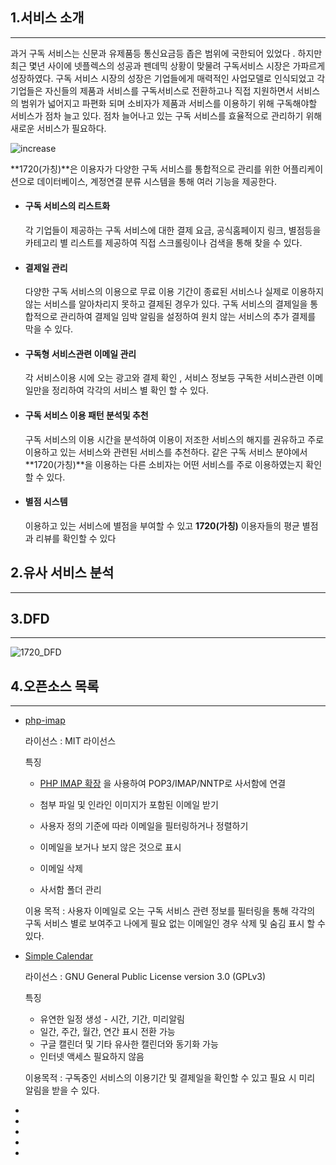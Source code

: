 ## 1.서비스 소개

---

 과거 구독 서비스는 신문과 유제품등 통신요금등 좁은 범위에 국한되어 있었다 . 하지만 최근 몇년 사이에 넷플렉스의 성공과 펜데믹 상황이 맞물려 구독서비스 시장은 가파르게 성장하였다. 구독 서비스 시장의 성장은 기업들에게 매력적인 사업모델로 인식되었고 각 기업들은 자신들의 제품과 서비스를  구독서비스로 전환하고나 직접 지원하면서 서비스의 범위가 넓어지고 파편화 되며 소비자가 제품과 서비스를 이용하기 위해 구독해야할 서비스가 점차 늘고 있다.  점차 늘어나고 있는 구독 서비스를 효율적으로 관리하기 위해 새로운 서비스가 필요하다.

![increase](https://user-images.githubusercontent.com/107801932/199655213-2f4506d0-a802-42f6-a314-671f810579be.jpg)

**1720(가칭)**은 이용자가 다양한 구독 서비스를 통합적으로 관리를 위한 어플리케이션으로 데이터베이스, 계정연결 분류 시스템을 통해 여러 기능을 제공한다.

- #### 구독 서비스의 리스트화

  각 기업들이 제공하는 구독 서비스에 대한  결제 요금, 공식홈페이지 링크, 별점등을 카테고리 별 리스트를 제공하여 직접 스크롤링이나 검색을 통해 찾을 수 있다. 

- #### 결제일 관리

   다양한 구독 서비스의 이용으로 무료 이용 기간이 종료된 서비스나 실제로 이용하지 않는 서비스를 알아차리지 못하고 결제된 경우가 있다. 구독 서비스의 결제일을 통합적으로 관리하여 결제일 임박 알림을 설정하여 원치 않는 서비스의 추가 결제를 막을 수 있다.

- #### 구독형 서비스관련 이메일 관리

   각 서비스이용 시에 오는 광고와 결제 확인 , 서비스 정보등 구독한 서비스관련 이메일만을 정리하여 각각의 서비스 별 확인 할 수 있다.  

- #### 구독 서비스 이용 패턴 분석및 추천

  구독 서비스의 이용 시간을 분석하여 이용이 저조한 서비스의 해지를 권유하고 주로 이용하고 있는 서비스와 관련된 서비스를 추천하다. 같은 구독 서비스 분야에서 **1720(가칭)**을 이용하는 다른 소비자는 어떤 서비스를 주로 이용하였는지 확인 할 수 있다.  

- #### 별점 시스템

   이용하고 있는 서비스에 별점을 부여할 수 있고 **1720(가칭)** 이용자들의 평균 별점과 리뷰를 확인할 수 있다



 ## 2.유사 서비스 분석

---



## 3.DFD

---



![1720_DFD](C:\Users\SJ\Downloads\1720_DFD.PNG)



## 4.오픈소스 목록

---

- [php-imap](https://github.com/barbushin/php-imap)

  라이선스 : MIT 라이선스

  특징

  - [PHP IMAP 확장](http://php.net/manual/book.imap.php) 을 사용하여 POP3/IMAP/NNTP로 사서함에 연결

  - 첨부 파일 및 인라인 이미지가 포함된 이메일 받기
  - 사용자 정의 기준에 따라 이메일을 필터링하거나 정렬하기
  - 이메일을 보거나 보지 않은 것으로 표시
  - 이메일 삭제
  - 사서함 폴더 관리

  이용 목적 : 사용자 이메일로 오는 구독 서비스 관련 정보를 필터링을 통해 각각의 구독 서비스 별로 보여주고 나에게 필요 없는 이메일인 경우 삭제 및 숨김 표시 할 수 있다.  

  

- [Simple Calendar](https://github.com/SimpleMobileTools/Simple-Calendar)

  라이선스 : GNU General Public License version 3.0 (GPLv3)

  특징

  - 유연한 일정 생성 - 시간, 기간,  미리알림
  - 일간, 주간, 월간, 연간 표시 전환 가능
  - 구글 캘린더 및 기타 유사한 캘린더와 동기화 가능
  - 인터넷 액세스 필요하지 않음

  이용목적 : 구독중인 서비스의 이용기간 및 결제일을 확인할 수 있고 필요 시 미리 알림을 받을 수 있다.

- 

- 

- 

- 

- 

  

  

  

  

  





 

